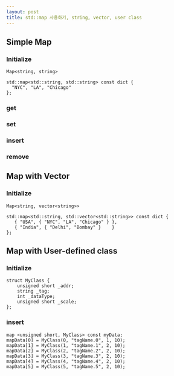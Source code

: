 ```yaml
---
layout: post
title: std::map 사용하기, string, vector, user class
---
```


Simple Map
----------
### Initialize 
`Map<string, string>`
```
std::map<std::string, std::string> const dict {
  "NYC", "LA", "Chicago"
};
```
### get
### set
### insert
### remove

Map with Vector
---------------
### Initialize
`Map<string, vector<string>>`
```
std::map<std::string, std::vector<std::string>> const dict {
   { "USA", { "NYC", "LA", "Chicago" } },
   { "India", { "Delhi", "Bombay" }    }
};
```

Map with User-defined class
---------------------------
### Initialize
```
struct MyClass {   
    unsigned short _addr;
    string _tag;   
    int _dataType; 
    unsigned short _scale;
};
```

### insert
```
map <unsigned short, MyClass> const myData;
mapData[0] = MyClass(0, "tagName.0", 1, 10);
mapData[1] = MyClass(1, "tagName.1", 2, 10);
mapData[2] = MyClass(2, "tagName.2", 2, 10);
mapData[3] = MyClass(3, "tagName.3", 2, 10);
mapData[4] = MyClass(4, "tagName.4", 2, 10);
mapData[5] = MyClass(5, "tagName.5", 2, 10);
```
